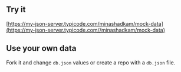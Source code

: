 ## Try it

[https://my-json-server.typicode.com/minashadkam/mock-data](https://my-json-server.typicode.com//minashadkam/mock-data)

## Use your own data

Fork it and change `db.json` values or create a repo with a `db.json` file.

